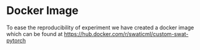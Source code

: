# Docker Image
To ease the reproducibility of experiment we have created a docker image which can be found at https://hub.docker.com/r/swaticml/custom-swat-pytorch 

